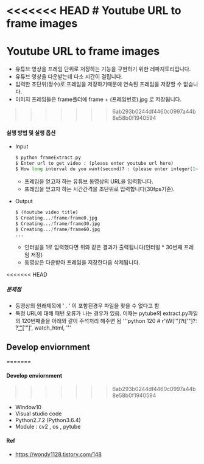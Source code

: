<<<<<<< HEAD
﻿# Youtube URL to frame images
=======
# Youtube URL to frame images
- 유튜브 영상을 프레임 단위로 저장하는 기능을 구현하기 위한 레파지토리입니다.
- 유튜브 영상을 다운받는데 다소 시간이 걸립니다.
- 입력한 초단위(정수)로 프레임을 저장하기때문에 연속된 프레임을 저장할 수 없습니다.
- 이미지 프레임들은 frame폴더에 frame + (프레임번호).jpg 로 저장됩니다.
>>>>>>> 6ab293b0244df4460c0997a44b8e58b0f1940594

#### 실행 방법 및 실행 옵션

- Input

  ```python
  $ python frameExtract.py
  $ Enter url to get video : (pleass enter youtube url here)
  $ How long interval do you want(second)? : (please enter integer(1~n))
  ```

  - 프레임을 얻고자 하는 유튜브 동영상의 URL을 입력합니다.
  - 프레임을 얻고자 하는 시간간격을 초단위로 입력합니다(30fps기준).

- Output

  ```python
  $ (Youtube video title)
  $ Creating.../frame/frame0.jpg
  $ Creating.../frame/frame30.jpg
  $ Creating.../frame/frame60.jpg
  ...
  ```

  - 인터벌을 1로 입력했다면 위와 같은 결과가 출력됩니다(인터벌 * 30번째 프레임 저장)
  - 동영상은 다운받아 프레임을 저장한다음 삭제됩니다.

<<<<<<< HEAD

##### 문제점
- 동영상의 원래제목에 ' . ' 이 포함된경우 파일을 찾을 수 없다고 함
- 특정 URL에 대해 패턴 오류가 나는 경우가 있음. 이때는 pytube의 extract.py파일의 120번째줄을 아래와 같이 주석처리 해주면 됨
  '''python
  120 	#    r'\W[\'"]?t[\'"]?: ?[\'"](.+?)[\'"]', watch_html,
  '''

## Develop enviornment
=======
#### Develop enviornment
>>>>>>> 6ab293b0244df4460c0997a44b8e58b0f1940594
- Window10
- Visual studio code
- Python2.7.2 (Python3.6.4)
- Module : cv2 , os , pytube

#### Ref
- https://wondy1128.tistory.com/148
